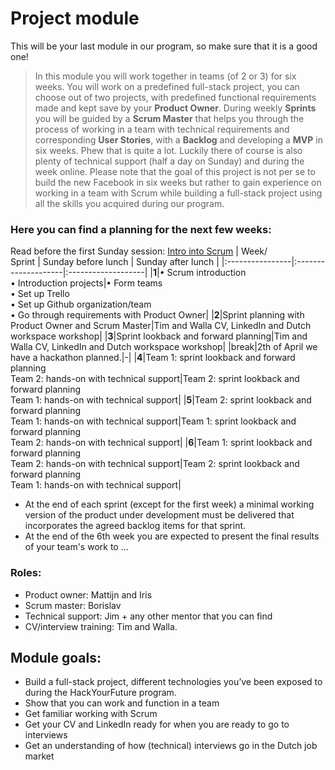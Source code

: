 # Project module

This will be your last module in our program, so make sure that it is a good one!

>In this module you will work together in teams (of 2 or 3) for six weeks. You will work on a predefined full-stack project, you can choose out of two projects, with predefined functional requirements made and kept save by your **Product Owner**. During weekly **Sprints** you will be guided by a **Scrum Master** that helps you through the process of working in a team with technical requirements and corresponding **User Stories**, with a **Backlog** and developing a **MVP** in six weeks. Phew that is quite a lot. Luckily there of course is also plenty of technical support (half a day on Sunday) and during the week online. Please note that the goal of this project is not per se to build the new Facebook in six weeks but rather to gain experience on working in a team with Scrum while building a full-stack project using all the skills you acquired during our program.

### Here you can find a planning for the next few weeks:

Read before the first Sunday session: [Intro into Scrum](https://github.com/HackYourFuture/Project/tree/master/Week0)
| Week/<br>Sprint | Sunday before lunch | Sunday after lunch |
|:----------------|:--------------------|:-------------------|
|**1**|• Scrum introduction<br>• Introduction projects|• Form teams<br>• Set up Trello<br>• Set up Github organization/team<br>• Go through requirements with Product Owner|
|**2**|Sprint planning with Product Owner and Scrum Master|Tim and Walla CV, LinkedIn and Dutch workspace workshop|
|**3**|Sprint lookback and forward planning|Tim and Walla CV, LinkedIn and Dutch workspace workshop|
|break|2th of April we have a hackathon planned.|-|
|**4**|Team 1: sprint lookback and forward planning<br>Team 2: hands-on with technical support|Team 2: sprint lookback and forward planning<br>Team 1: hands-on with technical support|
|**5**|Team 2: sprint lookback and forward planning<br>Team 1: hands-on with technical support|Team 1: sprint lookback and forward planning<br>Team 2: hands-on with technical support|
|**6**|Team 1: sprint lookback and forward planning<br>Team 2: hands-on with technical support|Team 2: sprint lookback and forward planning<br>Team 1: hands-on with technical support|
- At the end of each sprint (except for the first week) a minimal working version of the product under development must be delivered that incorporates the agreed backlog items for that sprint.
- At the end of the 6th week you are expected to present the final results of your team's work to ...

### Roles:
- Product owner: Mattijn and Iris
- Scrum master: Borislav 
- Technical support: Jim + any other mentor that you can find
- CV/interview training: Tim and Walla.

## Module goals:
- Build a full-stack project, different technologies you’ve been exposed to during the HackYourFuture program.
- Show that you can work and function in a team
- Get familiar working with Scrum
- Get your CV and LinkedIn ready for when you are ready to go to interviews
- Get an understanding of how (technical) interviews go in the Dutch job market


